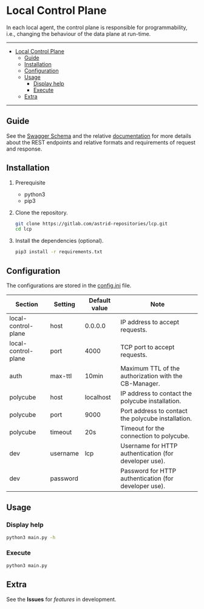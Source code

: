 # Local Control Plane

In each local agent, the control plane is responsible for programmability, i.e., changing the behaviour of the data plane at run-time.

---

- [Local Control Plane](#local-control-plane)
  - [Guide](#guide)
  - [Installation](#installation)
  - [Configuration](#configuration)
  - [Usage](#usage)
    - [Display help](#display-help)
    - [Execute](#execute)
  - [Extra](#extra)

---

## Guide

See the [Swagger Schema](swagger.yml) and the relative [documentation](<!-- TODO -->) for more details about the REST endpoints and relative formats and requirements of request and response.

## Installation

1. Prerequisite

   - python3
   - pip3

2. Clone the repository.

   ```bash
   git clone https://gitlab.com/astrid-repositories/lcp.git
   cd lcp
   ```

3. Install the dependencies (optional).

   ```bash
   pip3 install -r requirements.txt
   ```

## Configuration

The configurations are stored in the [config.ini](config.ini) file.

Section             | Setting   | Default value   | Note
--------------------|-----------|-----------------|---------------------------
local-control-plane | host      | 0.0.0.0         | IP address to accept requests.
local-control-plane | port      | 4000            | TCP port to accept requests.
auth                | max-ttl   | 10min           | Maximum TTL of the authorization with the CB-Manager.
polycube            | host      | localhost       | IP address to contact the polycube installation.
polycube            | port      | 9000            | Port address to contact the polycube installation.
polycube            | timeout   | 20s             | Timeout for the connection to polycube.
dev                 | username  | lcp             | Username for HTTP authentication (for developer use).
dev                 | password  |                 | Password for HTTP authentication (for developer use).

## Usage

### Display help

```bash
python3 main.py -h
```

### Execute

```bash
python3 main.py
```

## Extra

See the **Issues** for *features* in development.
